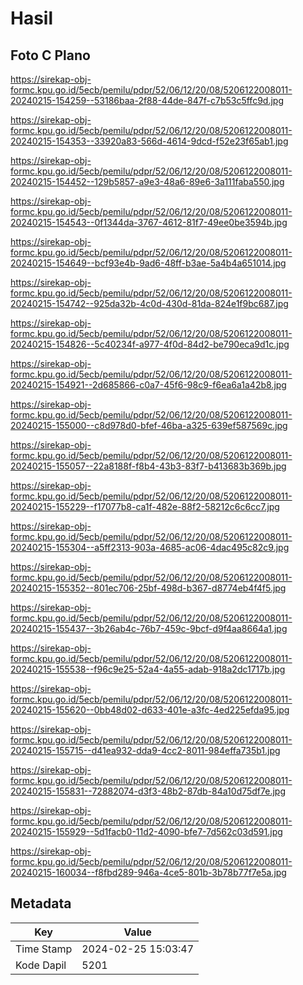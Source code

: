 # Hasil

## Foto C Plano

https://sirekap-obj-formc.kpu.go.id/5ecb/pemilu/pdpr/52/06/12/20/08/5206122008011-20240215-154259--53186baa-2f88-44de-847f-c7b53c5ffc9d.jpg

https://sirekap-obj-formc.kpu.go.id/5ecb/pemilu/pdpr/52/06/12/20/08/5206122008011-20240215-154353--33920a83-566d-4614-9dcd-f52e23f65ab1.jpg

https://sirekap-obj-formc.kpu.go.id/5ecb/pemilu/pdpr/52/06/12/20/08/5206122008011-20240215-154452--129b5857-a9e3-48a6-89e6-3a111faba550.jpg

https://sirekap-obj-formc.kpu.go.id/5ecb/pemilu/pdpr/52/06/12/20/08/5206122008011-20240215-154543--0f1344da-3767-4612-81f7-49ee0be3594b.jpg

https://sirekap-obj-formc.kpu.go.id/5ecb/pemilu/pdpr/52/06/12/20/08/5206122008011-20240215-154649--bcf93e4b-9ad6-48ff-b3ae-5a4b4a651014.jpg

https://sirekap-obj-formc.kpu.go.id/5ecb/pemilu/pdpr/52/06/12/20/08/5206122008011-20240215-154742--925da32b-4c0d-430d-81da-824e1f9bc687.jpg

https://sirekap-obj-formc.kpu.go.id/5ecb/pemilu/pdpr/52/06/12/20/08/5206122008011-20240215-154826--5c40234f-a977-4f0d-84d2-be790eca9d1c.jpg

https://sirekap-obj-formc.kpu.go.id/5ecb/pemilu/pdpr/52/06/12/20/08/5206122008011-20240215-154921--2d685866-c0a7-45f6-98c9-f6ea6a1a42b8.jpg

https://sirekap-obj-formc.kpu.go.id/5ecb/pemilu/pdpr/52/06/12/20/08/5206122008011-20240215-155000--c8d978d0-bfef-46ba-a325-639ef587569c.jpg

https://sirekap-obj-formc.kpu.go.id/5ecb/pemilu/pdpr/52/06/12/20/08/5206122008011-20240215-155057--22a8188f-f8b4-43b3-83f7-b413683b369b.jpg

https://sirekap-obj-formc.kpu.go.id/5ecb/pemilu/pdpr/52/06/12/20/08/5206122008011-20240215-155229--f17077b8-ca1f-482e-88f2-58212c6c6cc7.jpg

https://sirekap-obj-formc.kpu.go.id/5ecb/pemilu/pdpr/52/06/12/20/08/5206122008011-20240215-155304--a5ff2313-903a-4685-ac06-4dac495c82c9.jpg

https://sirekap-obj-formc.kpu.go.id/5ecb/pemilu/pdpr/52/06/12/20/08/5206122008011-20240215-155352--801ec706-25bf-498d-b367-d8774eb4f4f5.jpg

https://sirekap-obj-formc.kpu.go.id/5ecb/pemilu/pdpr/52/06/12/20/08/5206122008011-20240215-155437--3b26ab4c-76b7-459c-9bcf-d9f4aa8664a1.jpg

https://sirekap-obj-formc.kpu.go.id/5ecb/pemilu/pdpr/52/06/12/20/08/5206122008011-20240215-155538--f96c9e25-52a4-4a55-adab-918a2dc1717b.jpg

https://sirekap-obj-formc.kpu.go.id/5ecb/pemilu/pdpr/52/06/12/20/08/5206122008011-20240215-155620--0bb48d02-d633-401e-a3fc-4ed225efda95.jpg

https://sirekap-obj-formc.kpu.go.id/5ecb/pemilu/pdpr/52/06/12/20/08/5206122008011-20240215-155715--d41ea932-dda9-4cc2-8011-984effa735b1.jpg

https://sirekap-obj-formc.kpu.go.id/5ecb/pemilu/pdpr/52/06/12/20/08/5206122008011-20240215-155831--72882074-d3f3-48b2-87db-84a10d75df7e.jpg

https://sirekap-obj-formc.kpu.go.id/5ecb/pemilu/pdpr/52/06/12/20/08/5206122008011-20240215-155929--5d1facb0-11d2-4090-bfe7-7d562c03d591.jpg

https://sirekap-obj-formc.kpu.go.id/5ecb/pemilu/pdpr/52/06/12/20/08/5206122008011-20240215-160034--f8fbd289-946a-4ce5-801b-3b78b77f7e5a.jpg


## Metadata

| Key        | Value               |
| ---------- | ------------------- |
| Time Stamp | 2024-02-25 15:03:47 |
| Kode Dapil | 5201                |



